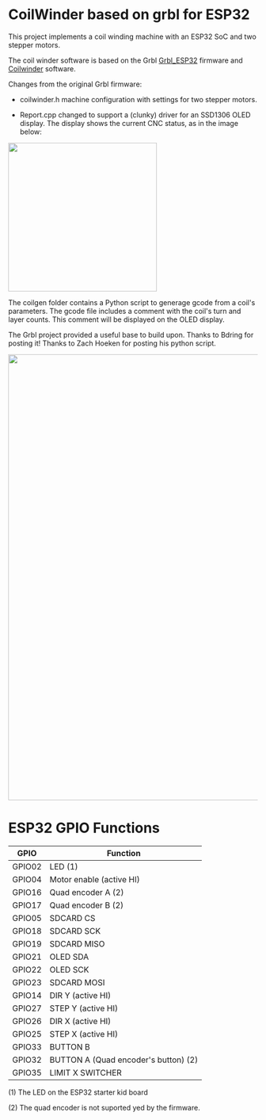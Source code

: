 

# CoilWinder based on grbl for ESP32


This project implements a coil winding machine with an ESP32 SoC and two stepper motors.

The coil winder software is based on the Grbl [Grbl_ESP32](https://github.com/bdring/Grbl_Esp32) firmware and [Coilwinder](https://github.com/hoeken/Coilwinder) software.

Changes from the original Grbl firmware:

- coilwinder.h machine configuration with settings for two stepper motors.

- Report.cpp changed to support a (clunky) driver for an SSD1306 OLED display. The display shows the current CNC status, as in the image below:

<img src="https://github.com/hww/coil_winder_grbl_esp32/blob/main/doc/oled_display.jpg" width="300">

The coilgen folder contains a Python script to generage gcode from a coil's parameters. The gcode file
 includes a comment with the coil's turn and layer counts. This comment will be displayed on the OLED display.

The Grbl project provided a useful base to build upon. Thanks to Bdring for posting it! Thanks to Zach Hoeken for posting his python script.


<img src="https://github.com/hww/coil_winder_grbl_esp32/blob/main/doc/coil_winder_photo_1.jpg" width="900">


# ESP32 GPIO Functions   


| GPIO | Function |
|--------|--------------------------|
| GPIO02 | LED (1) |
| GPIO04 | Motor enable (active HI) |
| GPIO16 | Quad encoder A (2) |
| GPIO17 | Quad encoder B (2) |
| GPIO05 | SDCARD CS |
| GPIO18 | SDCARD SCK |
| GPIO19 | SDCARD MISO |
| GPIO21 | OLED SDA |
| GPIO22 | OLED SCK |
| GPIO23 | SDCARD MOSI |
| GPIO14 | DIR Y (active HI) |
| GPIO27 | STEP Y (active HI) |
| GPIO26 | DIR X (active HI) |
| GPIO25 | STEP X (active HI) |
| GPIO33 | BUTTON B |
| GPIO32 | BUTTON A (Quad encoder's button) (2) |
| GPIO35 | LIMIT X SWITCHER |

(1) The LED on the ESP32 starter kid board

(2) The quad encoder is not suported yed by the firmware. 
        
        
        

